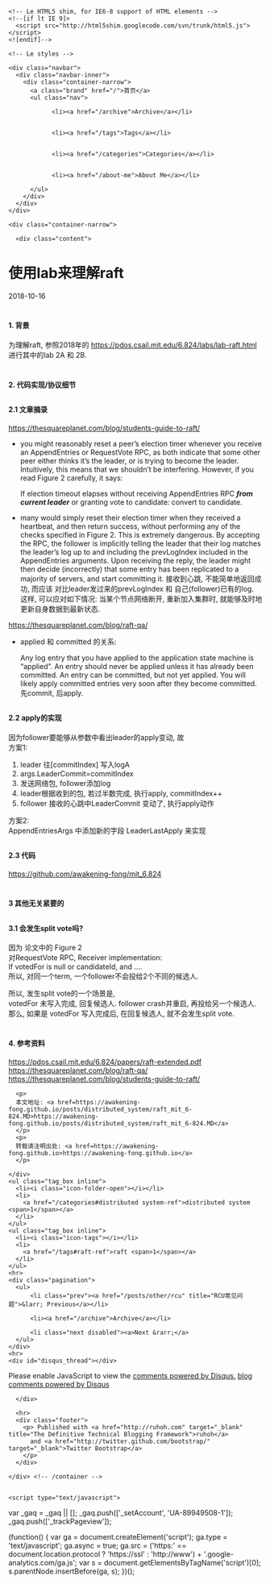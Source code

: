 <!DOCTYPE html>
<html lang="en">
  <head>
    <meta charset="utf-8">
    <title>使用lab来理解raft</title>
    <meta name="viewport" content="width=device-width, initial-scale=1.0">
    <meta name="author" content="awaken_ing">

    <!-- Le HTML5 shim, for IE6-8 support of HTML elements -->
    <!--[if lt IE 9]>
      <script src="http://html5shim.googlecode.com/svn/trunk/html5.js"></script>
    <![endif]-->

    <!-- Le styles -->
<link href='/assets/stylesheets/bootstrap.min-cda5ce8bd759b8186e71e4929410abbf.css' type='text/css' rel='stylesheet' media='all'>
<link href='/assets/stylesheets/style-e81fa375b231bedf6cb2dbc6653570cc.css' type='text/css' rel='stylesheet' media='all'>
<link href='/assets/stylesheets/google_prettify/sons-of-obsidian-afb0925bfa2d994f17dab93e13fbf999.css' type='text/css' rel='stylesheet' media='all'>
    <!-- Le fav and touch icons -->
  <!-- Update these with your own images
    <link rel="shortcut icon" href="images/favicon.ico">
    <link rel="apple-touch-icon" href="images/apple-touch-icon.png">
    <link rel="apple-touch-icon" sizes="72x72" href="images/apple-touch-icon-72x72.png">
    <link rel="apple-touch-icon" sizes="114x114" href="images/apple-touch-icon-114x114.png">
  -->
  </head>

  <body>

    <div class="navbar">
      <div class="navbar-inner">
        <div class="container-narrow">
          <a class="brand" href="/">首页</a>
          <ul class="nav">
              
                <li><a href="/archive">Archive</a></li>
              
              
                <li><a href="/tags">Tags</a></li>
              
              
                <li><a href="/categories">Categories</a></li>
              
              
                <li><a href="/about-me">About Me</a></li>
              
          </ul>
        </div>
      </div>
    </div>

    <div class="container-narrow">

      <div class="content">
        
<div class="page-header">
  <h1>使用lab来理解raft </h1>
</div>

<div class="row-fluid post-full">
  <div class="span12">
    <div class="date">
      <span>2018-10-16</strong>
    </div>
    <div class="content">
      <h1 id="toc_0"><h4>1. 背景</h4></h1>

<p>为理解raft, 参照2018年的 <a href="https://pdos.csail.mit.edu/6.824/labs/lab-raft.html">https://pdos.csail.mit.edu/6.824/labs/lab-raft.html</a> 
进行其中的lab 2A 和 2B.</p>

<h1 id="toc_1"><h4>2. 代码实现/协议细节</h4></h1>

<h2 id="toc_2"><h4>2.1 文章摘录</h4></h2>

<p><a href="https://thesquareplanet.com/blog/students-guide-to-raft/">https://thesquareplanet.com/blog/students-guide-to-raft/</a></p>

<ul>
<li><p>you might reasonably reset a peer’s election timer whenever you receive an AppendEntries or RequestVote RPC, as both indicate that some other peer either thinks it’s the leader, or is trying to become the leader. Intuitively, this means that we shouldn’t be interfering. However, if you read Figure 2 carefully, it says:</p>

<p>If election timeout elapses without receiving AppendEntries RPC <strong><em>from current leader</em></strong> or granting vote to candidate: convert to candidate. 
​</p></li>
<li><p>many would simply reset their election timer when they received a heartbeat, and then return success, without performing any of the checks specified in Figure 2. This is extremely dangerous. By accepting the RPC, the follower is implicitly telling the leader that their log matches the leader’s log up to and including the prevLogIndex included in the AppendEntries arguments. Upon receiving the reply, the leader might then decide (incorrectly) that some entry has been replicated to a majority of servers, and start committing it.
接收到心跳, 不能简单地返回成功, 而应该 对比leader发过来的prevLogIndex 和 自己(follower)已有的log.
这样, 可以应对如下情况: 当某个节点网络断开, 重新加入集群时, 就能够及时地更新自身数据到最新状态.</p></li>
</ul>

<p><a href="https://thesquareplanet.com/blog/raft-qa/">https://thesquareplanet.com/blog/raft-qa/</a></p>

<ul>
<li><p>applied 和 committed 的关系:</p>

<p>Any log entry that you have applied to the application state machine is “applied”. An entry should never be applied unless it has already been committed. An entry can be committed, but not yet applied. You will likely apply committed entries very soon after they become committed.
先commit, 后apply.</p></li>
</ul>

<h2 id="toc_3"><h4>2.2 apply的实现</h4></h2>

<p>因为follower要能够从参数中看出leader的apply变动, 故<br>
方案1: </p>

<ol>
<li>leader 往[commitIndex] 写入logA<br></li>
<li>args.LeaderCommit=commitIndex<br></li>
<li>发送网络包, follower添加log<br></li>
<li>leader根据收到的包, 若过半数完成, 执行apply,  commitIndex++<br></li>
<li>follower 接收的心跳中LeaderCommit 变动了, 执行apply动作<br></li>
</ol>

<p>方案2:<br>
AppendEntriesArgs 中添加新的字段 LeaderLastApply 来实现</p>

<h2 id="toc_4"><h4>2.3 代码</h4></h2>

<p><a href="https://github.com/awakening-fong/mit_6.824">https://github.com/awakening-fong/mit_6.824</a></p>

<h1 id="toc_5"><h4>3 其他无关紧要的</h4></h1>

<h2 id="toc_6"><h4>3.1 会发生split vote吗?</h4></h2>

<p>因为 论文中的 Figure 2<br>
对RequestVote RPC, Receiver implementation:<br>
If votedFor is null or candidateId, and ....<br>
所以, 对同一个term, 一个follower不会投给2个不同的候选人.</p>

<p>所以, 发生split vote的一个场景是,<br>
votedFor 未写入完成, 回复候选人. follower crash并重启, 再投给另一个候选人.<br>
那么, 如果是  votedFor 写入完成后, 在回复候选人, 就不会发生split vote.</p>

<h1 id="toc_7"><h4>4. 参考资料</h4></h1>

<p><a href="https://pdos.csail.mit.edu/6.824/papers/raft-extended.pdf">https://pdos.csail.mit.edu/6.824/papers/raft-extended.pdf</a><br>
<a href="https://thesquareplanet.com/blog/raft-qa/">https://thesquareplanet.com/blog/raft-qa/</a><br>
<a href="https://thesquareplanet.com/blog/students-guide-to-raft/">https://thesquareplanet.com/blog/students-guide-to-raft/</a>  </p>

	  <p>
	  本文地址: <a href=https://awakening-fong.github.io/posts/distributed_system/raft_mit_6-824.MD>https://awakening-fong.github.io/posts/distributed_system/raft_mit_6-824.MD</a>
	  </p>
	  <p>
	  转载请注明出处: <a href=https://awakening-fong.github.io>https://awakening-fong.github.io</a>
	  </p>
	  
    </div>
    <ul class="tag_box inline">
      <li><i class="icon-folder-open"></i></li>
      <li>
        <a href="/categories#distributed system-ref">distributed system <span>1</span></a>
      </li>
    </ul>
    <ul class="tag_box inline">
      <li><i class="icon-tags"></i></li>
      <li>
        <a href="/tags#raft-ref">raft <span>1</span></a>
      </li>
    </ul>
    <hr>
    <div class="pagination">
      <ul>
          <li class="prev"><a href="/posts/other/rcu" title="RCU常见问题">&larr; Previous</a></li>

          <li><a href="/archive">Archive</a></li>

          <li class="next disabled"><a>Next &rarr;</a>
      </ul>
    </div>
    <hr>
    <div id="disqus_thread"></div>
<script>
    var disqus_developer = 1;
    var disqus_shortname = 'awakening-fong'; // required: replace example with your forum shortname
    /* * * DON'T EDIT BELOW THIS LINE * * */
    (function() {
        var dsq = document.createElement('script'); dsq.type = 'text/javascript'; dsq.async = true;
        dsq.src = '//' + disqus_shortname + '.disqus.com/embed.js';
        (document.getElementsByTagName('head')[0] || document.getElementsByTagName('body')[0]).appendChild(dsq);
    })();
</script>
<noscript>Please enable JavaScript to view the <a href="http://disqus.com/?ref_noscript">comments powered by Disqus.</a></noscript>
<a href="http://disqus.com" class="dsq-brlink">blog comments powered by <span class="logo-disqus">Disqus</span></a>

  </div>
</div>


      </div>

      <hr>
      <div class="footer">
        <p> Published with <a href="http://ruhoh.com" target="_blank" title="The Definitive Technical Blogging Framework">ruhoh</a>
          and <a href="http://twitter.github.com/bootstrap/" target="_blank">Twitter Bootstrap</a>
        </p>
      </div>

    </div> <!-- /container -->

    
    <script type="text/javascript">

  var _gaq = _gaq || [];
  _gaq.push(['_setAccount', 'UA-89949508-1']);
  _gaq.push(['_trackPageview']);
  

  (function() {
    var ga = document.createElement('script'); ga.type = 'text/javascript'; ga.async = true;
    ga.src = ('https:' == document.location.protocol ? 'https://ssl' : 'http://www') + '.google-analytics.com/ga.js';
    var s = document.getElementsByTagName('script')[0]; s.parentNode.insertBefore(ga, s);
  })();

</script>


    
  </body>
</html>
